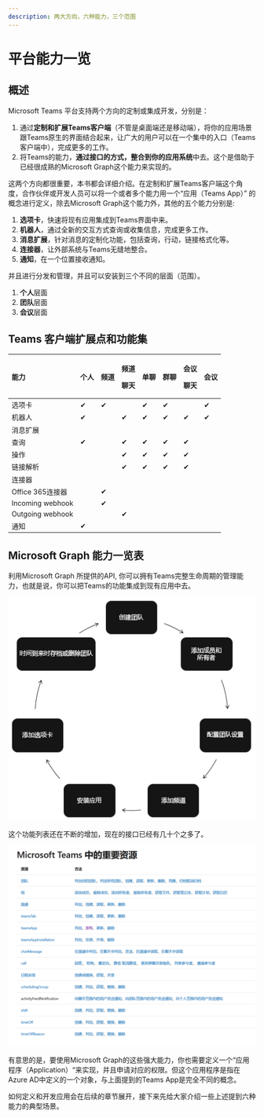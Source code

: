 ```yaml
---
description: 两大方向，六种能力，三个范围
---
```


# 平台能力一览

## 概述

Microsoft Teams 平台支持两个方向的定制或集成开发，分别是：

1. 通过**定制和扩展Teams客户端**（不管是桌面端还是移动端），将你的应用场景跟Teams原生的界面结合起来，让广大的用户可以在一个集中的入口（Teams客户端中），完成更多的工作。
2. 将Teams的能力，**通过接口的方式，整合到你的应用系统**中去。这个是借助于已经很成熟的Microsoft Graph这个能力来实现的。

这两个方向都很重要，本书都会详细介绍。在定制和扩展Teams客户端这个角度，合作伙伴或开发人员可以将一个或者多个能力用一个“应用（Teams App）” 的概念进行定义，除去Microsoft Graph这个能力外，其他的五个能力分别是:

1. **选项卡**，快速将现有应用集成到Teams界面中来。
2. **机器人**，通过全新的交互方式查询或收集信息，完成更多工作。
3. **消息扩展**，针对消息的定制化功能，包括查询，行动，链接格式化等。
4. **连接器**，让外部系统与Teams无缝地整合。
5. **通知**，在一个位置接收通知。

并且进行分发和管理，并且可以安装到三个不同的层面（范围）。

1. **个人**层面
2. **团队**层面
3. **会议**层面

## Teams 客户端扩展点和功能集

<table>
  <thead>
    <tr>
      <th style="text-align:left"><b>&#x80FD;&#x529B;</b>
      </th>
      <th style="text-align:left"><b>&#x4E2A;&#x4EBA;</b>
      </th>
      <th style="text-align:left"><b>&#x9891;&#x9053;</b>
      </th>
      <th style="text-align:left">
        <p><b>&#x9891;&#x9053;</b>
        </p>
        <p><b>&#x804A;&#x5929;</b>
        </p>
      </th>
      <th style="text-align:left"><b>&#x5355;&#x804A;</b>
      </th>
      <th style="text-align:left"><b>&#x7FA4;&#x804A;</b>
      </th>
      <th style="text-align:left">
        <p><b>&#x4F1A;&#x8BAE;</b>
        </p>
        <p><b>&#x804A;&#x5929;</b>
        </p>
      </th>
      <th style="text-align:left"><b>&#x4F1A;&#x8BAE;</b>
      </th>
    </tr>
  </thead>
  <tbody>
    <tr>
      <td style="text-align:left">&#x9009;&#x9879;&#x5361;</td>
      <td style="text-align:left">&#x2714;</td>
      <td style="text-align:left">&#x2714;</td>
      <td style="text-align:left"></td>
      <td style="text-align:left">&#x2714;</td>
      <td style="text-align:left">&#x2714;</td>
      <td style="text-align:left"></td>
      <td style="text-align:left">&#x2714;</td>
    </tr>
    <tr>
      <td style="text-align:left">&#x673A;&#x5668;&#x4EBA;</td>
      <td style="text-align:left">&#x2714;</td>
      <td style="text-align:left"></td>
      <td style="text-align:left">&#x2714;</td>
      <td style="text-align:left">&#x2714;</td>
      <td style="text-align:left">&#x2714;</td>
      <td style="text-align:left">&#x2714;</td>
      <td style="text-align:left">&#x2714;</td>
    </tr>
    <tr>
      <td style="text-align:left">&#x6D88;&#x606F;&#x6269;&#x5C55;</td>
      <td style="text-align:left"></td>
      <td style="text-align:left"></td>
      <td style="text-align:left"></td>
      <td style="text-align:left"></td>
      <td style="text-align:left"></td>
      <td style="text-align:left"></td>
      <td style="text-align:left"></td>
    </tr>
    <tr>
      <td style="text-align:left">&#x67E5;&#x8BE2;</td>
      <td style="text-align:left">&#x2714;</td>
      <td style="text-align:left"></td>
      <td style="text-align:left">&#x2714;</td>
      <td style="text-align:left">&#x2714;</td>
      <td style="text-align:left">&#x2714;</td>
      <td style="text-align:left">&#x2714;</td>
      <td style="text-align:left"></td>
    </tr>
    <tr>
      <td style="text-align:left">&#x64CD;&#x4F5C;</td>
      <td style="text-align:left"></td>
      <td style="text-align:left"></td>
      <td style="text-align:left">&#x2714;</td>
      <td style="text-align:left">&#x2714;</td>
      <td style="text-align:left">&#x2714;</td>
      <td style="text-align:left">&#x2714;</td>
      <td style="text-align:left"></td>
    </tr>
    <tr>
      <td style="text-align:left">&#x94FE;&#x63A5;&#x89E3;&#x6790;</td>
      <td style="text-align:left"></td>
      <td style="text-align:left"></td>
      <td style="text-align:left">&#x2714;</td>
      <td style="text-align:left">&#x2714;</td>
      <td style="text-align:left">&#x2714;</td>
      <td style="text-align:left">&#x2714;</td>
      <td style="text-align:left"></td>
    </tr>
    <tr>
      <td style="text-align:left">&#x8FDE;&#x63A5;&#x5668;</td>
      <td style="text-align:left"></td>
      <td style="text-align:left"></td>
      <td style="text-align:left"></td>
      <td style="text-align:left"></td>
      <td style="text-align:left"></td>
      <td style="text-align:left"></td>
      <td style="text-align:left"></td>
    </tr>
    <tr>
      <td style="text-align:left">Office 365&#x8FDE;&#x63A5;&#x5668;</td>
      <td style="text-align:left"></td>
      <td style="text-align:left">&#x2714;</td>
      <td style="text-align:left"></td>
      <td style="text-align:left"></td>
      <td style="text-align:left"></td>
      <td style="text-align:left"></td>
      <td style="text-align:left"></td>
    </tr>
    <tr>
      <td style="text-align:left">Incoming webhook</td>
      <td style="text-align:left"></td>
      <td style="text-align:left">&#x2714;</td>
      <td style="text-align:left"></td>
      <td style="text-align:left"></td>
      <td style="text-align:left"></td>
      <td style="text-align:left"></td>
      <td style="text-align:left"></td>
    </tr>
    <tr>
      <td style="text-align:left">Outgoing webhook</td>
      <td style="text-align:left"></td>
      <td style="text-align:left"></td>
      <td style="text-align:left">&#x2714;</td>
      <td style="text-align:left"></td>
      <td style="text-align:left"></td>
      <td style="text-align:left"></td>
      <td style="text-align:left"></td>
    </tr>
    <tr>
      <td style="text-align:left">&#x901A;&#x77E5;</td>
      <td style="text-align:left">&#x2714;</td>
      <td style="text-align:left"></td>
      <td style="text-align:left"></td>
      <td style="text-align:left"></td>
      <td style="text-align:left"></td>
      <td style="text-align:left"></td>
      <td style="text-align:left"></td>
    </tr>
  </tbody>
</table>

## Microsoft Graph 能力一览表

利用Microsoft Graph 所提供的API, 你可以拥有Teams完整生命周期的管理能力，也就是说，你可以把Teams的功能集成到现有应用中去。

![](../../.gitbook/assets/tu-pian-%20%2810%29.png)

这个功能列表还在不断的增加，现在的接口已经有几十个之多了。

![](../../.gitbook/assets/tu-pian-%20%2811%29.png)

有意思的是，要使用Microsoft Graph的这些强大能力，你也需要定义一个“应用程序（Application）“来实现，并且申请对应的权限。但这个应用程序是指在Azure AD中定义的一个对象，与上面提到的Teams App是完全不同的概念。

如何定义和开发应用会在后续的章节展开，接下来先给大家介绍一些上述提到六种能力的典型场景。

